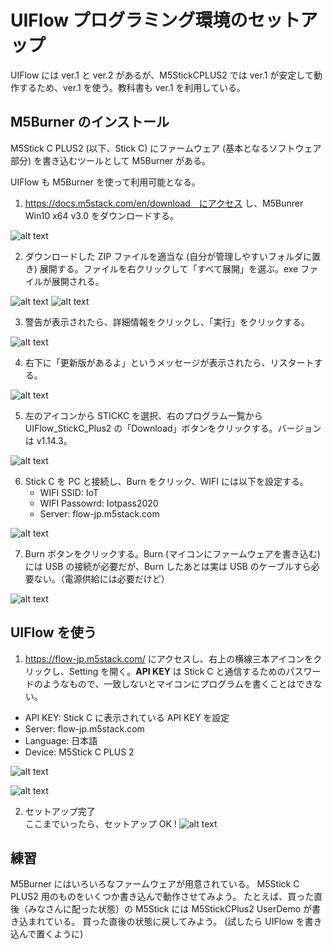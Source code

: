 # UIFlow プログラミング環境のセットアップ

UIFlow には ver.1 と ver.2 があるが、M5StickCPLUS2 では ver.1 が安定して動作するため、ver.1 を使う。教科書も ver.1 を利用している。

## M5Burner のインストール

M5Stick C PLUS2 (以下、Stick C) にファームウェア (基本となるソフトウェア部分) を書き込むツールとして M5Burner がある。

UIFlow も M5Burner を使って利用可能となる。

1. https://docs.m5stack.com/en/download　にアクセス し、M5Bunrer Win10 x64 v3.0 をダウンロードする。

![alt text](image.png)

2. ダウンロードした ZIP ファイルを適当な (自分が管理しやすいフォルダに置き) 展開する。ファイルを右クリックして「すべて展開」を選ぶ。exe ファイルが展開される。

![alt text](image-1.png)
![alt text](image-2.png)

3. 警告が表示されたら、詳細情報をクリックし、「実行」をクリックする。

![alt text](image-3.png)

4. 右下に「更新版があるよ」というメッセージが表示されたら、リスタートする。

![alt text](image-4.png)

5. 左のアイコンから STICKC を選択、右のプログラム一覧から UIFlow_StickC_Plus2 の「Download」ボタンをクリックする。バージョンは v1.14.3。

![alt text](image-6.png)

6. Stick C を PC と接続し、Burn をクリック、WIFI には以下を設定する。
   - WIFI SSID: IoT
   - WIFI Passowrd: Iotpass2020
   - Server: flow-jp.m5stack.com

![alt text](image-7.png)

7. Burn ボタンをクリックする。Burn (マイコンにファームウェアを書き込む) には USB の接続が必要だが、Burn したあとは実は USB のケーブルすら必要ない。（電源供給には必要だけど）

![alt text](image-8.png)

## UIFlow を使う

1. https://flow-jp.m5stack.com/ にアクセスし、右上の横線三本アイコンをクリックし、Setting を開く。**API KEY** は Stick C と通信するためのパスワードのようなもので、一致しないとマイコンにプログラムを書くことはできない。
- API KEY: Stick C に表示されている API KEY を設定
- Server: flow-jp.m5stack.com
- Language: 日本語
- Device: M5Stick C PLUS 2

![alt text](image-9.png)

![alt text](image-10.png)

2. セットアップ完了  
ここまでいったら、セットアップ OK !
![alt text](image-11.png)

## 練習

M5Burner にはいろいろなファームウェアが用意されている。
M5Stick C PLUS2 用のものをいくつか書き込んで動作させてみよう。
たとえば、買った直後（みなさんに配った状態）の M5Stick には M5StickCPlus2 UserDemo が書き込まれている。
買った直後の状態に戻してみよう。
(試したら UIFlow を書き込んで置くように)

